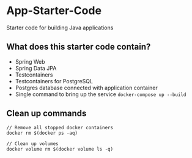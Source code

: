 # App-Starter-Code
Starter code for building Java applications

## What does this starter code contain?
 - Spring Web
 - Spring Data JPA
 - Testcontainers
 - Testcontainers for PostgreSQL
 - Postgres database connected with application container
 - Single command to bring up the service `docker-compose up --build`

## Clean up commands
```agsl
// Remove all stopped docker containers
docker rm $(docker ps -aq) 

// Clean up volumes
docker volume rm $(docker volume ls -q)
```